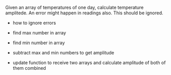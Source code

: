 Given an array of temperatures of one day, calculate temperature amplitede.
An error might happen in readings also. This should be ignored.

- how to ignore errors
- find max number in array
- find min number in array
- subtract max and min numbers to get amplitude

- update function to receive two arrays and calculate amplitude of both of them combined
